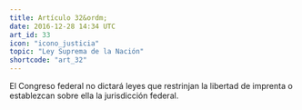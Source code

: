 ```yaml
---
title: Artículo 32&ordm;
date: 2016-12-28 14:34 UTC
art_id: 33
icon: "icono_justicia"
topic: "Ley Suprema de la Nación"
shortcode: "art_32"
---
```

El Congreso federal no dictará leyes que restrinjan la libertad de imprenta o establezcan sobre ella la jurisdicción federal.
